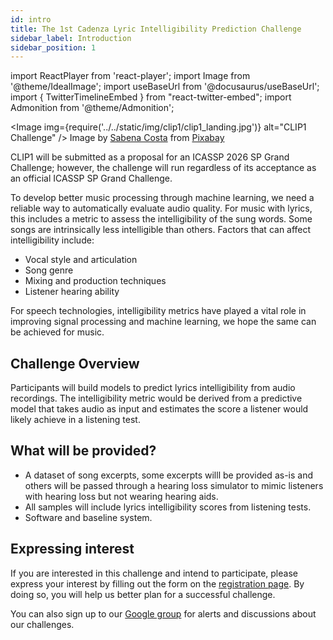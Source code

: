 ```yaml
---
id: intro
title: The 1st Cadenza Lyric Intelligibility Prediction Challenge 
sidebar_label: Introduction
sidebar_position: 1
---
```

import ReactPlayer from 'react-player';
import Image from '@theme/IdealImage';
import useBaseUrl from '@docusaurus/useBaseUrl';
import { TwitterTimelineEmbed } from "react-twitter-embed";
import Admonition from '@theme/Admonition';


<Image img={require('../../static/img/clip1/clip1_landing.jpg')} alt="CLIP1 Challenge" />
Image by <a href="https://pixabay.com/users/sabena206-20184104/?utm_source=link-attribution&utm_medium=referral&utm_campaign=image&utm_content=5989931">Sabena Costa</a> from <a href="https://pixabay.com//?utm_source=link-attribution&utm_medium=referral&utm_campaign=image&utm_content=5989931">Pixabay</a>

<Admonition type="tip" icon="🎯" title="ICASSP 2026 - Grand Challenge Proposal">
  CLIP1 will be submitted as a proposal for an ICASSP 2026 SP Grand Challenge;
however, the challenge will run regardless of its acceptance as an official ICASSP SP Grand Challenge.
</Admonition>

To develop better music processing through machine learning, we need a reliable way to automatically evaluate audio quality.
For music with lyrics, this includes a metric to assess the intelligibility of the sung words.
Some songs are intrinsically less intelligible than others. Factors that can affect intelligibility include:

* Vocal style and articulation
* Song genre
* Mixing and production techniques
* Listener hearing ability

For speech technologies, intelligibility metrics have played a vital role in improving signal processing and machine learning, we hope the same can be achieved for music.

## Challenge Overview

Participants will build models to predict lyrics intelligibility from audio recordings.
The intelligibility metric would be derived from a predictive model that takes audio as input and 
estimates the score a listener would likely achieve in a listening test.

## What will be provided?

* A dataset of song excerpts, some excerpts willl be provided as-is and others will be passed through a hearing loss 
simulator to mimic listeners with hearing loss but not wearing hearing aids.
* All samples will include lyrics intelligibility scores from listening tests. 
* Software and baseline system.

## Expressing interest

If you are interested in this challenge and intend to participate, please express your interest by filling out the form on the [registration page](take_part/registration).
By doing so, you will help us better plan for a successful challenge.

You can also sign up to our [Google group](https://groups.google.com/g/cadenza-challenge) for alerts and discussions about our challenges.

